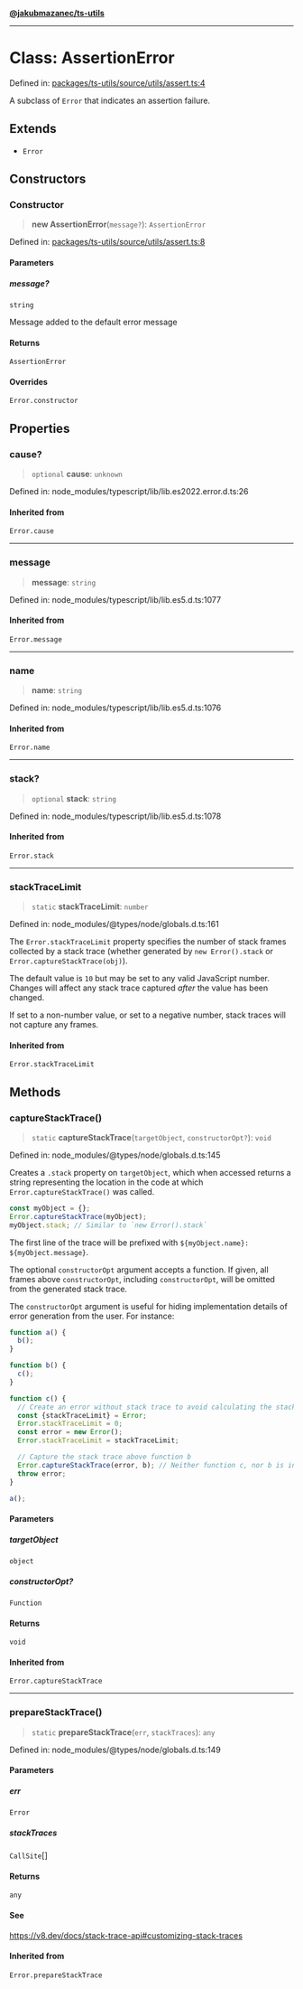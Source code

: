 [**@jakubmazanec/ts-utils**](../README.md)

---

# Class: AssertionError

Defined in:
[packages/ts-utils/source/utils/assert.ts:4](https://github.com/jakubmazanec/tools/blob/acfa246dbb1035f65efb7fa114167a3cbefca108/packages/ts-utils/source/utils/assert.ts#L4)

A subclass of `Error` that indicates an assertion failure.

## Extends

- `Error`

## Constructors

### Constructor

> **new AssertionError**(`message?`): `AssertionError`

Defined in:
[packages/ts-utils/source/utils/assert.ts:8](https://github.com/jakubmazanec/tools/blob/acfa246dbb1035f65efb7fa114167a3cbefca108/packages/ts-utils/source/utils/assert.ts#L8)

#### Parameters

##### message?

`string`

Message added to the default error message

#### Returns

`AssertionError`

#### Overrides

`Error.constructor`

## Properties

### cause?

> `optional` **cause**: `unknown`

Defined in: node_modules/typescript/lib/lib.es2022.error.d.ts:26

#### Inherited from

`Error.cause`

---

### message

> **message**: `string`

Defined in: node_modules/typescript/lib/lib.es5.d.ts:1077

#### Inherited from

`Error.message`

---

### name

> **name**: `string`

Defined in: node_modules/typescript/lib/lib.es5.d.ts:1076

#### Inherited from

`Error.name`

---

### stack?

> `optional` **stack**: `string`

Defined in: node_modules/typescript/lib/lib.es5.d.ts:1078

#### Inherited from

`Error.stack`

---

### stackTraceLimit

> `static` **stackTraceLimit**: `number`

Defined in: node_modules/@types/node/globals.d.ts:161

The `Error.stackTraceLimit` property specifies the number of stack frames collected by a stack trace
(whether generated by `new Error().stack` or `Error.captureStackTrace(obj)`).

The default value is `10` but may be set to any valid JavaScript number. Changes will affect any
stack trace captured _after_ the value has been changed.

If set to a non-number value, or set to a negative number, stack traces will not capture any frames.

#### Inherited from

`Error.stackTraceLimit`

## Methods

### captureStackTrace()

> `static` **captureStackTrace**(`targetObject`, `constructorOpt?`): `void`

Defined in: node_modules/@types/node/globals.d.ts:145

Creates a `.stack` property on `targetObject`, which when accessed returns a string representing the
location in the code at which `Error.captureStackTrace()` was called.

```js
const myObject = {};
Error.captureStackTrace(myObject);
myObject.stack; // Similar to `new Error().stack`
```

The first line of the trace will be prefixed with `${myObject.name}: ${myObject.message}`.

The optional `constructorOpt` argument accepts a function. If given, all frames above
`constructorOpt`, including `constructorOpt`, will be omitted from the generated stack trace.

The `constructorOpt` argument is useful for hiding implementation details of error generation from
the user. For instance:

```js
function a() {
  b();
}

function b() {
  c();
}

function c() {
  // Create an error without stack trace to avoid calculating the stack trace twice.
  const {stackTraceLimit} = Error;
  Error.stackTraceLimit = 0;
  const error = new Error();
  Error.stackTraceLimit = stackTraceLimit;

  // Capture the stack trace above function b
  Error.captureStackTrace(error, b); // Neither function c, nor b is included in the stack trace
  throw error;
}

a();
```

#### Parameters

##### targetObject

`object`

##### constructorOpt?

`Function`

#### Returns

`void`

#### Inherited from

`Error.captureStackTrace`

---

### prepareStackTrace()

> `static` **prepareStackTrace**(`err`, `stackTraces`): `any`

Defined in: node_modules/@types/node/globals.d.ts:149

#### Parameters

##### err

`Error`

##### stackTraces

`CallSite`[]

#### Returns

`any`

#### See

https://v8.dev/docs/stack-trace-api#customizing-stack-traces

#### Inherited from

`Error.prepareStackTrace`
